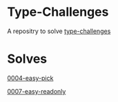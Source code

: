 # Type-Challenges
A repositry to solve [type-challenges](https://github.com/type-challenges/type-challenges/tree/main)

# Solves

[0004-easy-pick](https://www.typescriptlang.org/play?#code/PQKgUABBAsELQQAoEsDGBrS8491gRgJ4QCCAdgC4AWA9mcQGICuEAFAAICGlAZkwJQQAxAFNOAZ2JCmZZHWH4myADYU4yMmCxCdEAIpMR4inM1YAkgFsADspGWRlCNRERFKtRogADFBgA8ACoANBAA0gB83hAA5o4iAE5oEADuyNQ0TBQQTOIaMRDpAHRaUADCdMYJTKgU4hCczoTWrkQQ1mjo+c5UruIi2TQ87Qk0LQkmRj5h0Tyjlj6B3qUQDDQJECIAHpw2dgBcK97HdVgaFIk8nKiugTQAJjQQAN5YUCYUBxBV+W8Q90ZUElrCY6PtvhQkmQYn9UDQ9gMRPdwfgaDQ7NwsABfFYUZq3B40RAJEQAN2QIhSEAAvBAALKEPzoIKE0IAcg+djZEAAPhA2XCERd7myIis4WRjM5CeC7o9iWSKVTaa8oGrnOkvmyyhiyBBRvC2cE-lBBbZEciIFdlP1jVAcVBjsssBEIAA1JUQeQAcXSAAkmPhwVQKBRrOJ9sBgHVUFQigArcRFdYxYDQMAgYBaUAQAD6+YLhYLEAAmpkNhUARA-YlXEX6-mIJmtHiWvTGZ0gqEwpsthcyPd6ugRIQhhBAq6VVgANqIQp6sIAXVls8XYBxYBzDfr46M2TKEim26LTazyBs62yrdczwgAFEAI5MTjKUJ3rYtWoQLFW+b89jXnAsYvnY0JGMAWQqOIbItviECoIe9S0tOWDvp+FD+I+z7KJhH4iLUSIAIyhAyTIso87KciIooRBEdr3nhtSYU+L64ehSIAEwkR2ARyjQlGatRvL8madjCjRdFYFGEAAeIcDbOh8kJKMCRYKRnZ8QJnxCXyArwua4nCWyGiki+yAipJa5gOclzXASjwvFgVHgj80JYAC4hAsgIKmC5kK-Ka+liUiKJorq65aDZCRXDcDHsfchGOe8gl+VCMIblFMWuGh+HChxSUatpqUBfBQUWqF6JiJoG5bsexbMBMvQbAAyhc4Z5nVjbNqALoQM1VCcCSECjkwGziOikGVMGobhpG0aeXGibJgkqbQMA3DiCkiS9R6lLfBNoKStNYYRlGMaLUmKZpsA43KJNkq9XS6yuGUA3KKBcQRhAIYnXN50JpdK0ZlmQA)

[0007-easy-readonly](https://www.typescriptlang.org/play?#code/PQKgUABBDsELQQEoFMCGATA9gOwDYE9J44TSiAjfCAQWwBcALHKgMQFcIAKAAVXoDM2ASggBiNAGcqo8mwCWuOnDnYxAJzRY80zOQBWyAMZKA1snwSwRUTYgBFNsgl05OK1ACSAWwAOuZF7I9BCMyBCyCkoqEAAGKBg4BAA8ACoAfDEQAOZByGpyhhAA7nKMmGx0EGwSKlkQpQB07hAAwjjOamzGEhCoIfg+YSWMvbi4ED5qmINqLk4QmPwQKRASyJV0mBAaCdoANBCBfLUhDGGT03lzPYunYYbtdJ3GyOj9gxCGfNiYleRhOwkNSy2FeTSILEwaggyAAHqhfP4AFzNGJouiWKAqOh5fioQxhFKYLAQADeRCgLjoyNWT1qFIg6CchnyPhcOCRtPy2CyRAAvs0HthnCFiZhOQBZfDxLTJIlYNIQAC8ZIZVJpACIABLmDV7BlMiQsuRs1zYTka-iYXSoNQa-nNTZYBrqsIq7XIMaYDUQYDACAAUTUUzUnK+2B+lUBwNUfR2sqoFxmdEIlLFDUNxtNOGVEA15FtkO9vv9QZDYe+v22khjvWruwIEymydTsTRzUVADU5MgigtVABxUpatjkTkMOh0HwSJF+jGGBgNPQSBpQrLAaBgEDAKygCAAfUPR+PR4gAE1ytC2kyIDqNAeT4-9xBt1YUx8pTLEvhUoqVeSoHjb8IAAbQAaXqVQzHwW4UgAXU5FJwLgsABTAPcn0fZYnEqFpUDWHpMJPF8dzkXwoQ2AYwlJQMAEc2FQXADgDWFBmMCA+Qgfgpi8CAAHJuHfZA4AXRj-B5JxgAqBQJD4t8qM+fD5hVECiBYti6CSAN6MYpJP00b9UjFABGNIDi-bQjKwUy0jMsAULAbFcXxQkTNVSlShpDp6SgTNWXZc0uR8z5MERdZXk5chrX8PgiECOhUE5ACoF6ComFDIKeQdNCMKI092FmM5oQAZRxacHzy59X1AIhFWKhhbTCGC2GhCRMFwaT2nHSdp1nYB50XZdVzUddoGAPgJCKPJaogbte1WdrOuFbqpxnOcjUGlc1w3YA2o6gLMQgRUJShMIWgasYghyGcIAnVa+oGpctpGrcdyAA)

